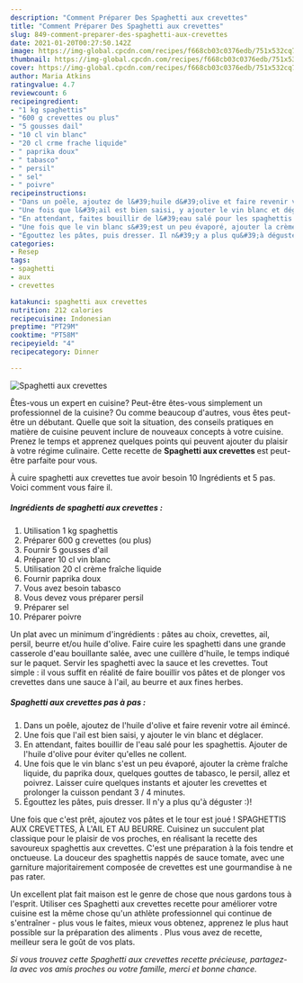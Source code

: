 ```yaml
---
description: "Comment Préparer Des Spaghetti aux crevettes"
title: "Comment Préparer Des Spaghetti aux crevettes"
slug: 849-comment-preparer-des-spaghetti-aux-crevettes
date: 2021-01-20T00:27:50.142Z
image: https://img-global.cpcdn.com/recipes/f668cb03c0376edb/751x532cq70/spaghetti-aux-crevettes-photo-principale-de-la-recette.jpg
thumbnail: https://img-global.cpcdn.com/recipes/f668cb03c0376edb/751x532cq70/spaghetti-aux-crevettes-photo-principale-de-la-recette.jpg
cover: https://img-global.cpcdn.com/recipes/f668cb03c0376edb/751x532cq70/spaghetti-aux-crevettes-photo-principale-de-la-recette.jpg
author: Maria Atkins
ratingvalue: 4.7
reviewcount: 6
recipeingredient:
- "1 kg spaghettis"
- "600 g crevettes ou plus"
- "5 gousses dail"
- "10 cl vin blanc"
- "20 cl crme frache liquide"
- " paprika doux"
- " tabasco"
- " persil"
- " sel"
- " poivre"
recipeinstructions:
- "Dans un poêle, ajoutez de l&#39;huile d&#39;olive et faire revenir votre ail émincé."
- "Une fois que l&#39;ail est bien saisi, y ajouter le vin blanc et déglacer."
- "En attendant, faites bouillir de l&#39;eau salé pour les spaghettis. Ajouter de l&#39;huile d&#39;olive pour éviter qu&#39;elles ne collent."
- "Une fois que le vin blanc s&#39;est un peu évaporé, ajouter la crème fraîche liquide, du paprika doux, quelques gouttes de tabasco, le persil, allez et poivrez. Laisser cuire quelques instants et ajouter les crevettes et prolonger la cuisson pendant 3 / 4 minutes."
- "Égouttez les pâtes, puis dresser. Il n&#39;y a plus qu&#39;à déguster :)!"
categories:
- Resep
tags:
- spaghetti
- aux
- crevettes

katakunci: spaghetti aux crevettes 
nutrition: 212 calories
recipecuisine: Indonesian
preptime: "PT29M"
cooktime: "PT58M"
recipeyield: "4"
recipecategory: Dinner

---
```



![Spaghetti aux crevettes](https://img-global.cpcdn.com/recipes/f668cb03c0376edb/751x532cq70/spaghetti-aux-crevettes-photo-principale-de-la-recette.jpg)

Êtes-vous un expert en cuisine? Peut-être êtes-vous simplement un professionnel de la cuisine? Ou comme beaucoup d'autres, vous êtes peut-être un débutant. Quelle que soit la situation, des conseils pratiques en matière de cuisine peuvent inclure de nouveaux concepts à votre cuisine. Prenez le temps et apprenez quelques points qui peuvent ajouter du plaisir à votre régime culinaire. Cette recette de <strong> Spaghetti aux crevettes </strong> est peut-être parfaite pour vous.

<!--inarticleads1-->

À cuire spaghetti aux crevettes tue avoir besoin 10 Ingrédients et 5 pas. Voici comment vous faire il.

##### Ingrédients de spaghetti aux crevettes :

1. Utilisation 1 kg spaghettis
1. Préparer 600 g crevettes (ou plus)
1. Fournir 5 gousses d&#39;ail
1. Préparer 10 cl vin blanc
1. Utilisation 20 cl crème fraîche liquide
1. Fournir  paprika doux
1. Vous avez besoin  tabasco
1. Vous devez vous préparer  persil
1. Préparer  sel
1. Préparer  poivre


Un plat avec un minimum d&#39;ingrédients : pâtes au choix, crevettes, ail, persil, beurre et/ou huile d&#39;olive. Faire cuire les spaghetti dans une grande casserole d&#39;eau bouillante salée, avec une cuillère d&#39;huile, le temps indiqué sur le paquet. Servir les spaghetti avec la sauce et les crevettes. Tout simple : il vous suffit en réalité de faire bouillir vos pâtes et de plonger vos crevettes dans une sauce à l&#39;ail, au beurre et aux fines herbes. 

<!--inarticleads2-->

##### Spaghetti aux crevettes pas à pas :

1. Dans un poêle, ajoutez de l&#39;huile d&#39;olive et faire revenir votre ail émincé.
1. Une fois que l&#39;ail est bien saisi, y ajouter le vin blanc et déglacer.
1. En attendant, faites bouillir de l&#39;eau salé pour les spaghettis. Ajouter de l&#39;huile d&#39;olive pour éviter qu&#39;elles ne collent.
1. Une fois que le vin blanc s&#39;est un peu évaporé, ajouter la crème fraîche liquide, du paprika doux, quelques gouttes de tabasco, le persil, allez et poivrez. Laisser cuire quelques instants et ajouter les crevettes et prolonger la cuisson pendant 3 / 4 minutes.
1. Égouttez les pâtes, puis dresser. Il n&#39;y a plus qu&#39;à déguster :)!


Une fois que c&#39;est prêt, ajoutez vos pâtes et le tour est joué ! SPAGHETTIS AUX CREVETTES, À L&#39;AIL ET AU BEURRE. Cuisinez un succulent plat classique pour le plaisir de vos proches, en réalisant la recette des savoureux spaghettis aux crevettes. C&#39;est une préparation à la fois tendre et onctueuse. La douceur des spaghettis nappés de sauce tomate, avec une garniture majoritairement composée de crevettes est une gourmandise à ne pas rater. 

<!--inarticleads1-->

<p>
Un excellent plat fait maison est le genre de chose que nous gardons tous à l'esprit. Utiliser ces Spaghetti aux crevettes recette pour améliorer votre cuisine est la même chose qu'un athlète professionnel qui continue de s'entraîner - plus vous le faites, mieux vous obtenez, apprenez le plus haut possible sur la préparation des aliments . Plus vous avez de recette, meilleur sera le goût de vos plats.
</p>

<p>
<i>Si vous trouvez cette Spaghetti aux crevettes recette précieuse, partagez-la avec vos amis proches ou votre famille, merci et bonne chance.</i>
</p>
